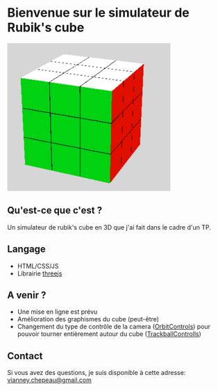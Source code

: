 # Bienvenue sur le simulateur de Rubik's cube

![image d'un rubik's cube](cube.png)

## Qu'est-ce que c'est ?
Un simulateur de rubik's cube en 3D que j'ai fait dans le cadre d'un TP.

## Langage
* HTML/CSS/JS
* Librairie [threejs](https://threejs.org/)

## A venir ?
* Une mise en ligne est prévu
* Amélioration des graphismes du cube (peut-être)
* Changement du type de contrôle de la camera ([OrbitControls](https://threejs.org/docs/#examples/en/controls/OrbitControls)) pour pouvoir tourner entièrement autour du cube ([TrackballControlls](https://threejs.org/docs/#examples/en/controls/TrackballControls))

## Contact
Si vous avez des questions, je suis disponible à cette adresse: vianney.chepeau@gmail.com


